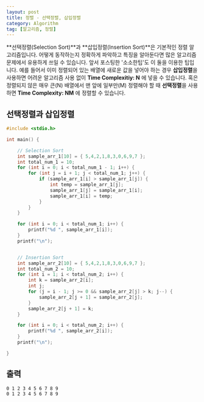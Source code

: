 ```yaml
---
layout: post
title: 정렬 - 선택정렬, 삽입정렬
category: Algorithm
tag: [알고리즘, 정렬]
---
```


**선택정렬(Selection Sort)**과 **삽입정렬(Insertion Sort)**은 기본적인 정렬 알고리즘입니다. 어떻게 동작하는지 정확하게 파악하고 특징을 알아둔다면 많은 알고리즘 문제에서 유용하게 쓰일 수 있습니다. 앞서 포스팅한 '소소한팁'도 이 둘을 이용한 팁입니다. 예를 들어서 이미 정렬되어 있는 배열에 새로운 값을 넣어야 하는 경우 **삽입정렬**을 사용하면 어려운 알고리즘 사용 없이 **Time Complexitiy: N** 에 넣을 수 있습니다. 혹은 정렬되지 않은 매우 큰(N) 배열에서 맨 앞에 일부만(M) 정렬해야 할 때 **선택정렬**을 사용하면 **Time Complexity: NM** 에 정렬할 수 있습니다.

## 선택정렬과 삽입정렬
```cpp
#include <stdio.h>

int main() {

	// Selection Sort
	int sample_arr_1[10] = { 5,4,2,1,8,3,0,6,9,7 };
	int total_num_1 = 10;
	for (int i = 0; i < total_num_1 - 1; i++) {
		for (int j = i + 1; j < total_num_1; j++) {
			if (sample_arr_1[i] > sample_arr_1[j]) {
				int temp = sample_arr_1[j];
				sample_arr_1[j] = sample_arr_1[i];
				sample_arr_1[i] = temp;
			}
		}
	}

	for (int i = 0; i < total_num_1; i++) {
		printf("%d ", sample_arr_1[i]);
	}
	printf("\n");


	// Insertion Sort
	int sample_arr_2[10] = { 5,4,2,1,8,3,0,6,9,7 };
	int total_num_2 = 10;
	for (int i = 1; i < total_num_2; i++) {
		int k = sample_arr_2[i];
		int j;
		for (j = i - 1; j >= 0 && sample_arr_2[j] > k; j--) {
			sample_arr_2[j + 1] = sample_arr_2[j];
		}
		sample_arr_2[j + 1] = k;
	}

	for (int i = 0; i < total_num_2; i++) {
		printf("%d ", sample_arr_2[i]);
	}
	printf("\n");

}
```

## 출력
```
0 1 2 3 4 5 6 7 8 9
0 1 2 3 4 5 6 7 8 9
```